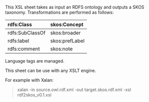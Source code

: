 This XSL sheet takes as input an RDFS ontology and outputs a SKOS taxonomy.
Transformations are performed as follows:

|rdfs:Class | skos:Concept|
|:----------|:------------|
|rdfs:SubClassOf| skos:broader|
|rdfs:label | skos:prefLabel|
|rdfs:comment | skos:note|

Language tags are managed.

This sheet can be use with any XSLT engine.

For example with Xalan:

>xalan -in source.owl.rdf.xml -out target.skos.rdf.xml -xsl rdf2skos\_v0.1.xsl